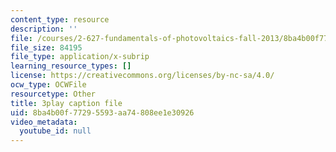 ```yaml
---
content_type: resource
description: ''
file: /courses/2-627-fundamentals-of-photovoltaics-fall-2013/8ba4b00f77295593aa74808ee1e30926_AWU3lTs9KJA.vtt
file_size: 84195
file_type: application/x-subrip
learning_resource_types: []
license: https://creativecommons.org/licenses/by-nc-sa/4.0/
ocw_type: OCWFile
resourcetype: Other
title: 3play caption file
uid: 8ba4b00f-7729-5593-aa74-808ee1e30926
video_metadata:
  youtube_id: null
---
```

